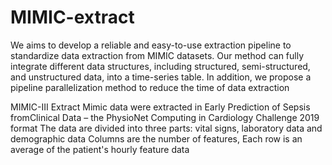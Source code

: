 # MIMIC-extract
We aims to develop a reliable and easy-to-use extraction pipeline to standardize data extraction from MIMIC datasets. Our method can fully integrate different data structures, including structured, semi-structured, and unstructured data, into a time-series table. In addition, we propose a pipeline parallelization method to reduce the time of data extraction


MIMIC-III Extract
Mimic data were extracted in Early Prediction of Sepsis fromClinical Data – the PhysioNet Computing in Cardiology Challenge 2019 format
The data are divided into three parts: vital signs, laboratory data and demographic data
Columns are the number of features,
Each row is an average of the patient's hourly feature data
